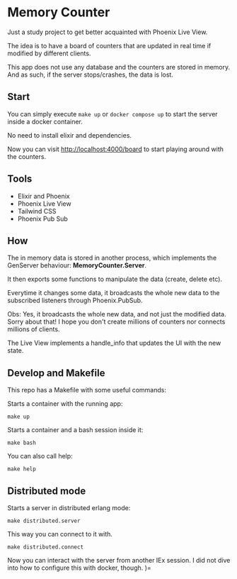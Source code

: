 # Memory Counter

Just a study project to get better acquainted with Phoenix Live View.

The idea is to have a board of counters that are updated in real time if modified
by different clients.

This app does not use any database and the counters are stored in memory. And as
such, if the server stops/crashes, the data is lost.

## Start

You can simply execute `make up` or `docker compose up` to start the server inside a docker container.

No need to install elixir and dependencies.

Now you can visit <a href="http://localhost:4000/board">http://localhost:4000/board</a>
to start playing around with the counters.

## Tools

- Elixir and Phoenix
- Phoenix Live View
- Tailwind CSS
- Phoenix Pub Sub

## How

The in memory data is stored in another process, which implements the GenServer
behaviour: **MemoryCounter.Server**.

It then exports some functions to manipulate the data (create, delete etc).

Everytime it changes some data, it broadcasts the whole new data to the subscribed listeners
through Phoenix.PubSub.

Obs: Yes, it broadcasts the whole new data, and not just the modified data. Sorry about that!
I hope you don't create millions of counters nor connects millions of clients.

The Live View implements a handle_info that updates the UI with the new state.

## Develop and Makefile

This repo has a Makefile with some useful commands:

Starts a container with the running app:

```
make up
```

Starts a container and a bash session inside it:

```
make bash
```

You can also call help:

```
make help
```

## Distributed mode

Starts a server in distributed erlang mode:

```
make distributed.server
```

This way you can connect to it with.

```
make distributed.connect
```

Now you can interact with the server from another IEx session.
I did not dive into how to configure this with docker, though. )=
